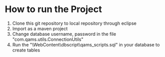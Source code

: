 
# How to run the Project

1. Clone this git repository to local repository through eclipse
2. Import as a maven project 
3. Change database username, password in the file "com.qams.utils.ConnectionUtils"
4. Run the "\WebContent\dbscript\qams_scripts.sql" in your database to create tables
